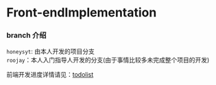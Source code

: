 # Front-endImplementation

### branch 介绍

`honeysyt`: 由本人开发的项目分支  
`roojay`：本人入门指导人开发的分支(由于事情比较多未完成整个项目的开发)

前端开发进度详情请见：[todolist](https://github.com/syt-honey/mobileMuseumOfArtWebsite/blob/master/%E9%A1%B9%E7%9B%AE%E8%B7%9F%E8%BF%9B%E6%96%87%E6%A1%A3.md)
